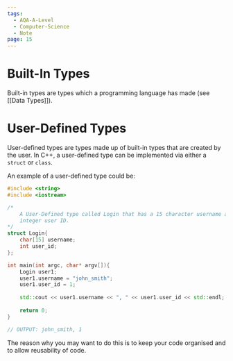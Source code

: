 ```yaml
---
tags:
  - AQA-A-Level
  - Computer-Science
  - Note
page: 15
---
```

# Built-In Types
Built-in types are types which a programming language has made (see [[Data Types]]).

# User-Defined Types
User-defined types are types made up of built-in types that are created by the user.
In C++, a user-defined type can be implemented via either a `struct` or `class`.

An example of a user-defined type could be:
```cpp
#include <string>
#include <iostream>

/*
	A User-Defined type called Login that has a 15 character username and an 
	integer user ID.
*/
struct Login{
	char[15] username;
	int user_id;
};

int main(int argc, char* argv[]){
	Login user1;
	user1.username = "john_smith";
	user1.user_id = 1;
	
	std::cout << user1.username << ", " << user1.user_id << std::endl;
	
	return 0;
}

// OUTPUT: john_smith, 1
```

The reason why you may want to do this is to keep your code organised and to allow reusability of code.